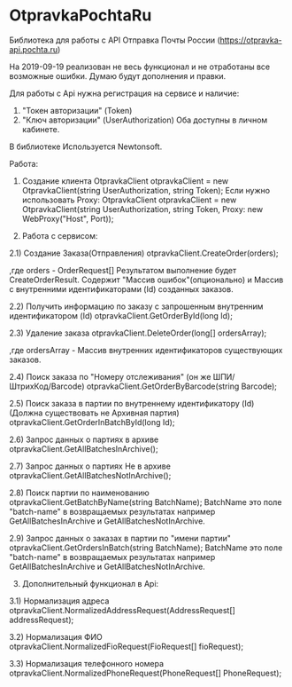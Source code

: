 # OtpravkaPochtaRu
Библиотека для работы с API Отправка Почты России (https://otpravka-api.pochta.ru)

На 2019-09-19 реализован не весь функционал и не отработаны все возможные ошибки. Думаю будут дополнения и правки.

Для работы с Api нужна регистрация на сервисе и наличие:
1) "Токен авторизации" (Token)
2) "Ключ авторизации" (UserAuthorization)
Оба доступны в личном кабинете.

В библиотеке Используется Newtonsoft.

Работа:

1) Создание клиента
OtpravkaClient otpravkaClient = new OtpravkaClient(string UserAuthorization, string Token);
Если нужно использовать Proxy:
OtpravkaClient otpravkaClient = new OtpravkaClient(string UserAuthorization, string Token, Proxy: new WebProxy("Host", Port));

2) Работа с сервисом:

2.1) Создание Заказа(Отправления)
otpravkaClient.CreateOrder(orders);

,где orders - OrderRequest[]
Результатом выполнение будет CreateOrderResult. Содержит "Массив ошибок"(опционально) и Массив с внутренними идентификаторами (Id) созданных заказов.

2.2) Получить информацию по заказу с запрошенным внутренним идентификатором (Id)
otpravkaClient.GetOrderById(long Id);

2.3) Удаление заказа
otpravkaClient.DeleteOrder(long[] ordersArray);

,где ordersArray - Массив внутренних идентификаторов существующих заказов.

2.4) Поиск заказа по "Номеру отслеживания" (он же ШПИ/ШтрихКод/Barcode)
otpravkaClient.GetOrderByBarcode(string Barcode);

2.5) Поиск заказа в партии по внутреннему идентификатору (Id) (Должна существовать не Архивная партия)
otpravkaClient.GetOrderInBatchById(long Id);

2.6) Запрос данных о партиях в архиве
otpravkaClient.GetAllBatchesInArchive();

2.7) Запрос данных о партиях Не в архиве
otpravkaClient.GetAllBatchesNotInArchive();

2.8) Поиск партии по наименованию
otpravkaClient.GetBatchByName(string BatchName);
BatchName это поле "batch-name" в возвращаемых результатах например GetAllBatchesInArchive и GetAllBatchesNotInArchive.

2.9) Запрос данных о заказах в партии по "имени партии"
otpravkaClient.GetOrdersInBatch(string BatchName);
BatchName это поле "batch-name" в возвращаемых результатах например GetAllBatchesInArchive и GetAllBatchesNotInArchive.

3) Дополнительный функционал в Api:

3.1) Нормализация адреса
otpravkaClient.NormalizedAddressRequest(AddressRequest[] addressRequest);

3.2) Нормализация ФИО
otpravkaClient.NormalizedFioRequest(FioRequest[] fioRequest);

3.3) Нормализация телефонного номера
otpravkaClient.NormalizedPhoneRequest(PhoneRequest[] PhoneRequest);
